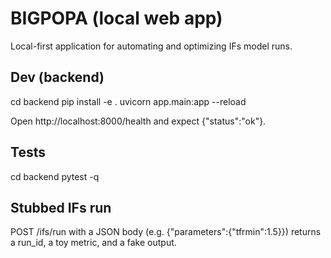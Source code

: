 # BIGPOPA (local web app)
Local-first application for automating and optimizing IFs model runs.

## Dev (backend)
cd backend
pip install -e .
uvicorn app.main:app --reload

Open http://localhost:8000/health and expect {"status":"ok"}.

## Tests
cd backend
pytest -q

## Stubbed IFs run
POST /ifs/run with a JSON body (e.g. {"parameters":{"tfrmin":1.5}}) returns a run_id, a toy metric, and a fake output.
